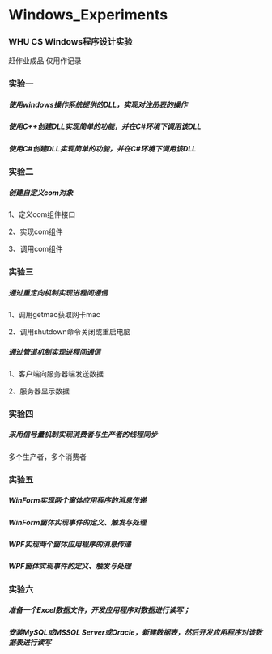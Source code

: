 # Windows_Experiments
### WHU CS Windows程序设计实验

赶作业成品 仅用作记录

### 实验一

##### 使用windows操作系统提供的DLL，实现对注册表的操作

##### 使用C++创建DLL实现简单的功能，并在C#环境下调用该DLL

##### 使用C#创建DLL实现简单的功能，并在C#环境下调用该DLL

### 实验二

##### 创建自定义com对象

1、定义com组件接口

2、实现com组件

3、调用com组件

### 实验三

##### 通过重定向机制实现进程间通信

1、调用getmac获取网卡mac

2、调用shutdown命令关闭或重启电脑

##### 通过管道机制实现进程间通信

1、客户端向服务器端发送数据

2、服务器显示数据

### 实验四

##### 采用信号量机制实现消费者与生产者的线程同步

多个生产者，多个消费者

### 实验五

##### WinForm实现两个窗体应用程序的消息传递

##### WinForm窗体实现事件的定义、触发与处理

##### WPF实现两个窗体应用程序的消息传递

##### WPF窗体实现事件的定义、触发与处理

### 实验六

##### 准备一个Excel数据文件，开发应用程序对数据进行读写；

##### 安装MySQL或MSSQL Server或Oracle，新建数据表，然后开发应用程序对该数据表进行读写

